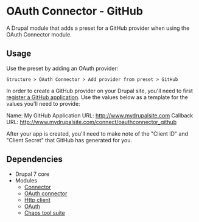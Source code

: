 OAuth Connector - GitHub
========================

A Drupal module that adds a preset for a GitHub provider when using the
OAuth Connector module.

Usage
-----

Use the preset by adding an OAuth provider:

    Structure > OAuth Connector > Add provider from preset > GitHub

In order to create a GitHub provider on your Drupal site, you'll need to
first [register a GitHub application][github-app-registration]. Use the
values below as a template for the values you'll need to provide:

Name: My GitHub Application
URL: http://www.mydrupalsite.com
Callback URL: http://www.mydrupalsite.com/connect/oauthconnector_github

After your app is created, you'll need to make note of the "Client
ID" and "Client Secret" that GitHub has generated for you. 

Dependencies
------------

- Drupal 7 core
- Modules
  - [Connector][connector]
  - [OAuth connector][oauthconnector]
  - [Http client][http_client]
  - [OAuth][oauth]
  - [Chaos tool suite][ctools]

<!-- Links -->
   [github-app-registration]: https://github.com/settings/applications/new
   [connector]:               http://drupal.org/project/connector
   [oauthconnector]:          http://drupal.org/project/oauthconnector
   [http_client]:             http://drupal.org/project/http_client
   [oauth]:                   http://drupal.org/project/oauth
   [ctools]:                  http://drupal.org/project/ctools

